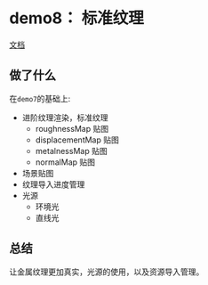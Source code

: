 # demo8： 标准纹理

[文档](https://threejs.org/docs/index.html?q=material#api/zh/materials/MeshStandardMaterial)

## 做了什么

在`demo7`的基础上:

- 进阶纹理渲染，标准纹理
  - roughnessMap 贴图
  - displacementMap 贴图
  - metalnessMap 贴图
  - normalMap 贴图
- 场景贴图
- 纹理导入进度管理
- 光源
  - 环境光
  - 直线光

## 总结

让金属纹理更加真实，光源的使用，以及资源导入管理。
